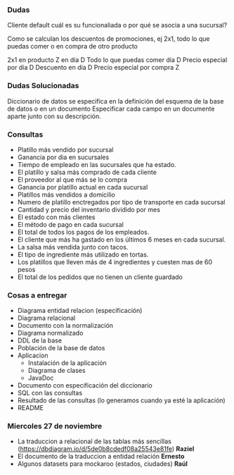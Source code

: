 ### Dudas

Cliente default cuál es su funcionaliada o por qué se asocia a una sucursal?

Como se calculan los descuentos de promociones, ej 2x1, todo lo que puedas comer o en compra de otro producto

2x1 en producto Z en dia D
Todo lo que puedas comer dia D
Precio especial por dia D
Descuento en día D
Precio especial por compra Z


### Dudas Solucionadas

Diccionario de datos se especifica en la definición del esquema de la base de datos o en un documento
Especificar cada campo en un documente aparte junto con su descripción.



### Consultas 

* Platillo más vendido por sucursal
* Ganancia por dia en sucursales
* Tiempo de empleado en las sucursales que ha estado.
* El platillo y salsa más comprado de cada cliente
* El proveedor al que más se lo compra
* Ganancia por platillo actual en cada sucursal
* Platillos más vendidos a domicilio
* Numero de platillo enctregados por tipo de transporte en cada sucursal
* Cantidad y precio del inventario dividido por mes 
* El estado con más clientes
* El método de pago en cada sucursal
* El total de todos los pagos de los empleados. 
* El cliente que más ha gastado en los últimos 6 meses en cada sucursal.
* La salsa más vendida junto con tacos.
* El tipo de ingrediente más utilizado en tortas.
* Los platillos que lleven más de 4 ingredientes y cuesten mas de 60 pesos
* El total de los pedidos que no tienen un cliente guardado



### Cosas a entregar

* Diagrama entidad relacion (especificación)
* Diagrama relacional
* Documento con la normalización
* Diagrama normalizado
* DDL de la base
* Población de la base de datos
* Aplicacion
    * Instalación de la aplicación
    * Diagrama de clases
    * JavaDoc
* Documento con especificación del diccionario
* SQL con las consultas
* Resultado de las consultas (lo generamos cuando ya esté la aplicación)
* README


### Miercoles 27 de noviembre

* La traduccion a relacional de las tablas más sencillas (https://dbdiagram.io/d/5de0b8cdedf08a25543e81fe) **Raziel**
* El documento de la traduccion a entidad relación **Ernesto**
* Algunos datasets para mockaroo (estados, ciudades) **Raúl**

